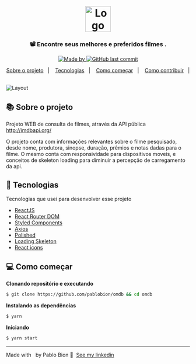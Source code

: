<h1 align="center">
  <img src="src/assets/logo.svg" alt="Logo" height="70">
</h1>

<h3 align="center">📽 Encontre seus melhores e preferidos filmes .</h3>

<p align="center">
  <a href="https://www.linkedin.com/in/pablobion/">
    <img alt="Made by" src="https://img.shields.io/badge/made%20by-Pablo%20Bion-%23FF9000">
  </a>

  <a href="https://github.com/pablobion/omdb/commits/master">
    <img alt="GitHub last commit" src="https://img.shields.io/github/last-commit/pablobion/omdb?color=%23FF9000">
  </a>
</p>

<p align="center">
  <a href="#-Sobre-o-projeto">Sobre o projeto</a>&nbsp;&nbsp;&nbsp;|&nbsp;&nbsp;&nbsp;
  <a href="#-Tecnologias">Tecnologias</a>&nbsp;&nbsp;&nbsp;|&nbsp;&nbsp;&nbsp;
  <a href="#-getting-started">Como começar</a>&nbsp;&nbsp;&nbsp;|&nbsp;&nbsp;&nbsp;
  <a href="#-how-to-contribute">Como contribuir</a>&nbsp;&nbsp;&nbsp;|&nbsp;&nbsp;&nbsp;
</p>


<img alt="Layout" src="https://res.cloudinary.com/eliasgcf/image/upload/v1596552194/proffy/proffy-mockup_a2owui.png">

## 📚 Sobre o projeto

Projeto WEB de consulta de filmes, através da API pública http://imdbapi.org/

O projeto conta com informações relevantes sobre o filme pesquisado, desde nome, produtora, sinopse, duração, prêmios e notas dadas para o filme.
O mesmo conta com responsividade para dispositivos moveis, e conceitos de skeleton loading para diminuir a percepção de carregamento da api.



## 🚀 Tecnologias

Tecnologias que usei para desenvolver esse projeto

- [ReactJS](https://reactjs.org/)
- [React Router DOM](https://reacttraining.com/react-router/)
- [Styled Components](https://styled-components.com/)
- [Axios](https://github.com/axios/axios)
- [Polished](https://github.com/styled-components/polished)
- [Loading Skeleton](https://www.npmjs.com/package/react-loading-skeleton)
- [React icons](https://react-icons.github.io/react-icons/)



## 💻 Como começar 


**Clonando repositório e executando**

```bash
$ git clone https://github.com/pablobion/omdb && cd omdb
```

**Instalando as dependências**

```bash
$ yarn
```

**Iniciando**

```bash
$ yarn start
```




---

Made with &nbsp; by Pablo Bion 👋 &nbsp;[See my linkedin](www.linkedin.com/in/pablobion)
